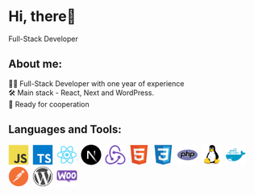 <h1 align="left">
  Hi, there👋 
</h1>
<p align="left">Full-Stack Developer</p>
<h2 align="left">About me:</h2>
<p align="left">
  👩‍💻 Full-Stack Developer with one year of experience <br />
  🛠 Main stack - React, Next and WordPress. <br />
  📌 Ready for cooperation
</p>
<h2 align="left">Languages and Tools:</h2>
<div>
  <img
    src="https://github.com/devicons/devicon/blob/master/icons/javascript/javascript-original.svg"
    title="JavaScript"
    alt="JavaScript"
    width="40"
    height="40"
  />&nbsp;
  <img
    src="https://github.com/devicons/devicon/blob/master/icons/typescript/typescript-original.svg"
    title="TypeScript"
    alt="TypeScript"
    width="40"
    height="40"
  />&nbsp;
    <img
    src="https://github.com/devicons/devicon/blob/master/icons/react/react-original.svg"
    title="React"
    alt="React"
    width="40"
    height="40"
  />&nbsp;
    <img
    src="https://github.com/devicons/devicon/blob/master/icons/nextjs/nextjs-original.svg"
    title="Next"
    alt="Next"
    width="40"
    height="40"
  />&nbsp;
  <img
    src="https://github.com/devicons/devicon/blob/master/icons/redux/redux-original.svg"
    title="Redux"
    alt="Redux "
    width="40"
    height="40"
  />&nbsp;
  <img
    src="https://github.com/devicons/devicon/blob/master/icons/html5/html5-original.svg"
    title="HTML5"
    alt="HTML"
    width="40"
    height="40"
  />&nbsp;
  <img
    src="https://github.com/devicons/devicon/blob/master/icons/css3/css3-original.svg"
    title="CSS"
    alt="CSS"
    width="40"
    height="40"
  />&nbsp;
  <img
    src="https://github.com/devicons/devicon/blob/master/icons/php/php-original.svg"
    title="PHP"
    alt="PHP"
    width="40"
    height="40"
  />&nbsp;
  <img
    src="https://github.com/devicons/devicon/blob/master/icons/linux/linux-original.svg"
    title="Linux"
    alt="Linux"
    width="40"
    height="40"
  />&nbsp;
  <img
    src="https://github.com/devicons/devicon/blob/master/icons/docker/docker-plain.svg"
    title="Docker"
    alt="Docker"
    width="40"
    height="40"
  />&nbsp;
  <img
    src="https://github.com/devicons/devicon/blob/master/icons/postman/postman-original.svg"
    title="Postman"
    alt="Postman"
    width="40"
    height="40"
  />&nbsp;
  <img
    src="https://github.com/devicons/devicon/blob/master/icons/wordpress/wordpress-plain.svg"
    title="Wordpress"
    alt="Wordpress"
    width="40"
    height="40"
  />&nbsp;
  <img
    src="https://github.com/devicons/devicon/blob/master/icons/woocommerce/woocommerce-original.svg"
    title="Woocommerce"
    alt="Woocommerce"
    width="40"
    height="40"
  />&nbsp;
</div>
